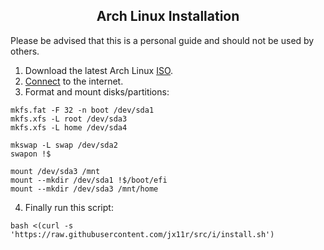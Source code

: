 <div align="center">
  <h2>Arch Linux Installation</h2>
</div>

Please be advised that this is a personal guide and should not be used by others.

1. Download the latest Arch Linux [ISO](https://archlinux.org/download/).
2. [Connect](https://wiki.archlinux.org/title/Iwd#iwctl) to the internet.
3. Format and mount disks/partitions:
```shell
mkfs.fat -F 32 -n boot /dev/sda1
mkfs.xfs -L root /dev/sda3
mkfs.xfs -L home /dev/sda4

mkswap -L swap /dev/sda2
swapon !$

mount /dev/sda3 /mnt
mount --mkdir /dev/sda1 !$/boot/efi
mount --mkdir /dev/sda3 /mnt/home
```
4. Finally run this script:
```shell
bash <(curl -s 'https://raw.githubusercontent.com/jx11r/src/i/install.sh')
```
